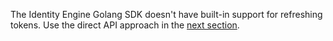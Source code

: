The Identity Engine Golang SDK doesn't have built-in support for refreshing tokens. Use the direct API approach in the [next section](#option-2-refresh-the-tokens-with-the-oauth-token-endpoint).
